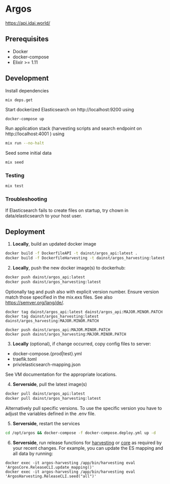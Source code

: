 # Argos

https://api.idai.world/

## Prerequisites
* Docker
* docker-compose
* Elixir >= 1.11

## Development

Install dependencies
```
mix deps.get
```

Start dockerized Elasticsearch on http://localhost:9200 using
```bash
docker-compose up
```

Run application stack (harvesting scripts and search endpoint on http://localhost:4001 ) using
```bash
mix run --no-halt
```

Seed some initial data
```bash
mix seed
```

### Testing
```bash
mix test
```

### Troubleshooting

If Elasticsearch fails to create files on startup, try chown in data/elasticsearch to your host user.

## Deployment

1. __Locally__, build an updated docker image

```bash
docker build -f DockerfileAPI -t dainst/argos_api:latest .
docker build -f DockerfileHarvesting -t dainst/argos_harvesting:latest .
```

2.  __Locally__, push the new docker image(s) to dockerhub:
```bash
docker push dainst/argos_api:latest
docker push dainst/argos_harvesting:latest
```

Optionally tag and push also with explicit version number. Ensure version match those specified in the mix.exs files. See also https://semver.org/lang/de/.
```
docker tag dainst/argos_api:latest dainst/argos_api:MAJOR.MINOR.PATCH
docker tag dainst/argos_harvesting:latest dainst/argos_harvesting:MAJOR.MINOR.PATCH

docker push dainst/argos_api:MAJOR.MINOR.PATCH
docker push dainst/argos_harvesting:MAJOR.MINOR.PATCH
```

3. __Locally__ (optional), if change occurred, copy config files to server:
- docker-compose.{prod|test}.yml
- traefik.toml 
- priv/elasticsearch-mapping.json

See VM documentation for the appropriate locations.

4. __Serverside__, pull the latest image(s)
```bash
docker pull dainst/argos_api:latest
docker pull dainst/argos_harvesting:latest
```

Alternatively pull specific versions. To use the specific version you have to adjust the variables defined in the .env file.

5. __Serverside__, restart the services
```bash
cd /opt/argos && docker-compose -f docker-compose.deploy.yml up -d
```

6. __Serverside__, run release functions for [harvesting](apps/argos_harvesting/lib/release_cli.ex) or [core](apps/argos_core/lib/release_cli.ex) as required by your recent changes. For example, you can update the ES mapping and all data by running:

```
docker exec -it argos-harvesting /app/bin/harvesting eval 'ArgosCore.ReleaseCLI.update_mapping()'
docker exec -it argos-harvesting /app/bin/harvesting eval 'ArgosHarvesting.ReleaseCLI.seed("all")'
```
